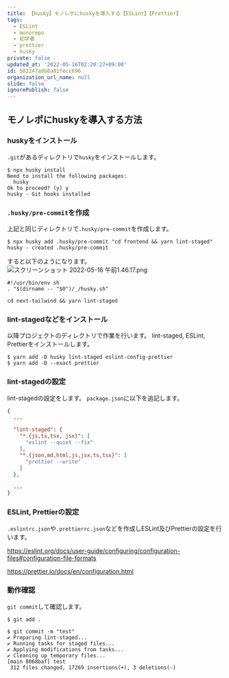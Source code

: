 ```yaml
---
title: 【husky】モノレポにhuskyを導入する【ESLint】【Prettier】
tags:
  - ESLint
  - monorepo
  - 初学者
  - prettier
  - husky
private: false
updated_at: '2022-05-16T02:20:27+09:00'
id: 502247a8b8a81fecc696
organization_url_name: null
slide: false
ignorePublish: false
---
```

## モノレポにhuskyを導入する方法
### huskyをインストール
`.git`があるディレクトリで`husky`をインストールします。
```:ターミナル
$ npx husky install
Need to install the following packages:
  husky
Ok to proceed? (y) y
husky - Git hooks installed
```

### `.husky/pre-commit`を作成
上記と同じディレクトリで`.husky/pre-commit`を作成します。
```:ターミナル
$ npx husky add .husky/pre-commit "cd frontend && yarn lint-staged"
husky - created .husky/pre-commit
```
すると以下のようになります。
![スクリーンショット 2022-05-16 午前1.46.17.png](https://qiita-image-store.s3.ap-northeast-1.amazonaws.com/0/2342443/6f633727-0830-c51e-fdf7-1e648fb5eec3.png)
```:pre-commit
#!/usr/bin/env sh
. "$(dirname -- "$0")/_/husky.sh"

cd next-tailwind && yarn lint-staged
```

### lint-stagedなどをインストール
以降プロジェクトのディレクトリで作業を行います。
lint-staged, ESLint, Prettierをインストールします。
```:ターミナル
$ yarn add -D husky lint-staged eslint-config-prettier
$ yarn add -D --exact prettier
```

### lint-stagedの設定
lint-stagedの設定をします。
`package.json`に以下を追記します。
```package.json
{
  ...

  "lint-staged": {
    "*.{js,ts,tsx, jsx}": [
      "eslint --quiet --fix"
    ],
    "*.{json,md,html,js,jsx,ts,tsx}": [
      "prettier --write"
    ]
  },

  ...
}
```

### ESLint, Prettierの設定
`.eslintrc.json`や`.prettierrc.json`などを作成しESLint及びPrettierの設定を行います。

https://eslint.org/docs/user-guide/configuring/configuration-files#configuration-file-formats

https://prettier.io/docs/en/configuration.html


### 動作確認
`git commit`して確認します。
```:ターミナル
$ git add .

$ git commit -m "test"
✔ Preparing lint-staged...
✔ Running tasks for staged files...
✔ Applying modifications from tasks...
✔ Cleaning up temporary files...
[main 8068baf] test
 312 files changed, 17269 insertions(+), 3 deletions(-)
```

